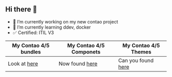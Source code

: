 ## Hi there 👋

- 🔭 I’m currently working on my new contao project
- 🌱 I’m currently learning ddev, docker
- :white_check_mark: Certified: ITIL V3


| My Contao 4/5 bundles | My Contao 4/5 Componets | My Contao 4/5 Themes |
| ------------- | ------------- | ------------- |
| Look at [here](https://github.com/jedocodes?tab=repositories&q=Bundle&type=&language=) | Now found [here](https://github.com/jedocodes-components) | Can you found [here]([https://github.com/jedocodes-components](https://github.com/orgs/jedoCodes-Themes/repositories)) |



<!--
**jedoCodes/jedoCodes** is a ✨ _special_ ✨ repository because its `README.md` (this file) appears on your GitHub profile.

Here are some ideas to get you started:

- 🔭 I’m currently working on ...
- 🌱 I’m currently learning ...
- 👯 I’m looking to collaborate on ...
- 🤔 I’m looking for help with ...
- 💬 Ask me about ...
- 📫 How to reach me: ...
- 😄 Pronouns: ...
- ⚡ Fun fact: ...
-->
